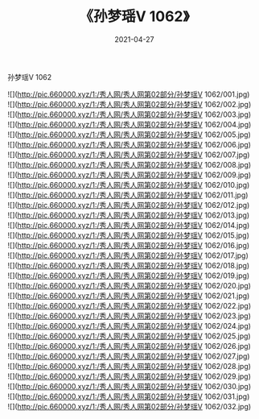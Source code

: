 ﻿---
layout: post
title:  《孙梦瑶V 1062》
date:   2021-04-27
img: http://pic.660000.xyz/1:/秀人网/秀人网第02部分/孙梦瑶V 1062/000.jpg
categories: [美女, 清纯, 唯美]
---

孙梦瑶V 1062

  ![](http://pic.660000.xyz/1:/秀人网/秀人网第02部分/孙梦瑶V 1062/001.jpg) <br> ![](http://pic.660000.xyz/1:/秀人网/秀人网第02部分/孙梦瑶V 1062/002.jpg) <br> ![](http://pic.660000.xyz/1:/秀人网/秀人网第02部分/孙梦瑶V 1062/003.jpg) <br> ![](http://pic.660000.xyz/1:/秀人网/秀人网第02部分/孙梦瑶V 1062/004.jpg) <br> ![](http://pic.660000.xyz/1:/秀人网/秀人网第02部分/孙梦瑶V 1062/005.jpg) <br> ![](http://pic.660000.xyz/1:/秀人网/秀人网第02部分/孙梦瑶V 1062/006.jpg) <br> ![](http://pic.660000.xyz/1:/秀人网/秀人网第02部分/孙梦瑶V 1062/007.jpg) <br> ![](http://pic.660000.xyz/1:/秀人网/秀人网第02部分/孙梦瑶V 1062/008.jpg) <br> ![](http://pic.660000.xyz/1:/秀人网/秀人网第02部分/孙梦瑶V 1062/009.jpg) <br> ![](http://pic.660000.xyz/1:/秀人网/秀人网第02部分/孙梦瑶V 1062/010.jpg) <br> ![](http://pic.660000.xyz/1:/秀人网/秀人网第02部分/孙梦瑶V 1062/011.jpg) <br> ![](http://pic.660000.xyz/1:/秀人网/秀人网第02部分/孙梦瑶V 1062/012.jpg) <br> ![](http://pic.660000.xyz/1:/秀人网/秀人网第02部分/孙梦瑶V 1062/013.jpg) <br> ![](http://pic.660000.xyz/1:/秀人网/秀人网第02部分/孙梦瑶V 1062/014.jpg) <br> ![](http://pic.660000.xyz/1:/秀人网/秀人网第02部分/孙梦瑶V 1062/015.jpg) <br> ![](http://pic.660000.xyz/1:/秀人网/秀人网第02部分/孙梦瑶V 1062/016.jpg) <br> ![](http://pic.660000.xyz/1:/秀人网/秀人网第02部分/孙梦瑶V 1062/017.jpg) <br> ![](http://pic.660000.xyz/1:/秀人网/秀人网第02部分/孙梦瑶V 1062/018.jpg) <br> ![](http://pic.660000.xyz/1:/秀人网/秀人网第02部分/孙梦瑶V 1062/019.jpg) <br> ![](http://pic.660000.xyz/1:/秀人网/秀人网第02部分/孙梦瑶V 1062/020.jpg) <br> ![](http://pic.660000.xyz/1:/秀人网/秀人网第02部分/孙梦瑶V 1062/021.jpg) <br> ![](http://pic.660000.xyz/1:/秀人网/秀人网第02部分/孙梦瑶V 1062/022.jpg) <br> ![](http://pic.660000.xyz/1:/秀人网/秀人网第02部分/孙梦瑶V 1062/023.jpg) <br> ![](http://pic.660000.xyz/1:/秀人网/秀人网第02部分/孙梦瑶V 1062/024.jpg) <br> ![](http://pic.660000.xyz/1:/秀人网/秀人网第02部分/孙梦瑶V 1062/025.jpg) <br> ![](http://pic.660000.xyz/1:/秀人网/秀人网第02部分/孙梦瑶V 1062/026.jpg) <br> ![](http://pic.660000.xyz/1:/秀人网/秀人网第02部分/孙梦瑶V 1062/027.jpg) <br> ![](http://pic.660000.xyz/1:/秀人网/秀人网第02部分/孙梦瑶V 1062/028.jpg) <br> ![](http://pic.660000.xyz/1:/秀人网/秀人网第02部分/孙梦瑶V 1062/029.jpg) <br> ![](http://pic.660000.xyz/1:/秀人网/秀人网第02部分/孙梦瑶V 1062/030.jpg) <br> ![](http://pic.660000.xyz/1:/秀人网/秀人网第02部分/孙梦瑶V 1062/031.jpg) <br> ![](http://pic.660000.xyz/1:/秀人网/秀人网第02部分/孙梦瑶V 1062/032.jpg) <br>